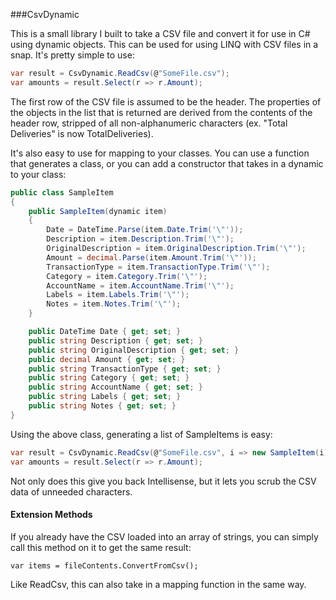 ###CsvDynamic

This is a small library I built to take a CSV file and convert it for use in C# using dynamic objects. This can
be used for using LINQ with CSV files in a snap. It's pretty simple to use:

```c#
var result = CsvDynamic.ReadCsv(@"SomeFile.csv");
var amounts = result.Select(r => r.Amount);
```

The first row of the CSV file is assumed to be the header. The properties of the objects in the list that is 
returned are derived from the contents of the header row, stripped of all non-alphanumeric characters (ex. "Total Deliveries"
is now TotalDeliveries).

It's also easy to use for mapping to your classes. You can use a function that generates a class, or you can
add a constructor that takes in a dynamic to your class:

```c#
public class SampleItem
{
    public SampleItem(dynamic item)
    {
        Date = DateTime.Parse(item.Date.Trim('\"'));
        Description = item.Description.Trim('\"');
        OriginalDescription = item.OriginalDescription.Trim('\"');
        Amount = decimal.Parse(item.Amount.Trim('\"'));
        TransactionType = item.TransactionType.Trim('\"');
        Category = item.Category.Trim('\"');
        AccountName = item.AccountName.Trim('\"');
        Labels = item.Labels.Trim('\"');
        Notes = item.Notes.Trim('\"');
    }

    public DateTime Date { get; set; }
    public string Description { get; set; }
    public string OriginalDescription { get; set; }
    public decimal Amount { get; set; }
    public string TransactionType { get; set; }
    public string Category { get; set; }
    public string AccountName { get; set; }
    public string Labels { get; set; }
    public string Notes { get; set; }
}
```

Using the above class, generating a list of SampleItems is easy:

```c#
var result = CsvDynamic.ReadCsv(@"SomeFile.csv", i => new SampleItem(i));
var amounts = result.Select(r => r.Amount);
```

Not only does this give you back Intellisense, but it lets you scrub the CSV data of unneeded characters.

#### Extension Methods

If you already have the CSV loaded into an array of strings, you can simply call this method on it to get the same result:

	var items = fileContents.ConvertFromCsv();

Like ReadCsv, this can also take in a mapping function in the same way.
